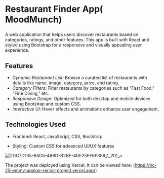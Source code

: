 # Restaurant Finder App( MoodMunch)

### 

A web application that helps users discover restaurants based on categories, ratings, and other features. This app is built with React and styled using Bootstrap for a responsive and visually appealing user experience.

## Features

- *Dynamic Restaurant List*: Browse a curated list of restaurants with details like name, image, category, price, and rating.
- *Category Filters*: Filter restaurants by categories such as "Fast Food," "Fine Dining," etc.
- *Responsive Design*: Optimized for both desktop and mobile devices using Bootstrap and custom CSS.
- *Interactive UI*: Hover effects and animations enhance user engagement.

## Technologies Used

- Frontend: React, JavaScript, CSS, Bootstrap
  
- Styling: Custom CSS for advanced UI/UX features


![2DC7D135-9AD5-46BD-B2BE-4DE25FE6F389_1_201_a](https://github.com/user-attachments/assets/18a374c9-c700-46f3-9c69-83cc3571d457)


The project was deployed using Vercel. It can be viewed here: (https://hc-25-emmy-apaloo-senior-project.vercel.app/)






